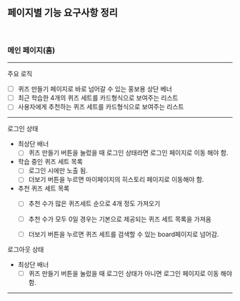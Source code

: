 

## 페이지별 기능 요구사항 정리
<br>

### 메인 페이지(홈)


---

주요 로직
- [ ] 퀴즈 만들기 페이지로 바로 넘어갈 수 있는 홍보용 상단 베너
- [ ] 최근 학습한 4개의 퀴즈 세트를 카드형식으로 보여주는  리스트
- [ ] 사용자에게 추천하는 퀴즈 세트를 카드형식으로 보여주는 리스트
---


로그인 상태

- 최상단 배너
  - [ ] 퀴즈 만들기 버튼을 눌렀을 때 로그인 상태라면 로그인 페이지로 이동 해야 함.

- 학습 중인 퀴즈 세트 목록
    - [ ] 로그인 시에만 노출 됨.
    - [ ] 더보기 버튼을 누르면 마이페이지의 히스토리 페이지로 이동해야 함.

- 추천 퀴즈 세트 목록
    - [ ] 추천 수가 많은 퀴즈세트 순으로 4개 정도 가져오기
    - [ ] 추천 수가 모두 0일 경우는 기본으로 제공되는 퀴즈 세트 목록을 가져옴
    - [ ] 더보기 버튼을 누르면 퀴즈 세트를 검색할 수 있는 board페이지로 넘어감.



로그아웃 상태
- 최상단 배너
  - [ ] 퀴즈 만들기 버튼을 눌렀을 때 로그인 상태가 아니면 로그인 페이지로 이동 해야 함.

---



